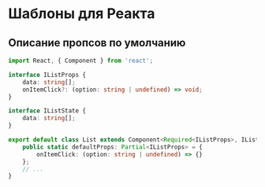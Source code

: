 Шаблоны для Реакта
==================

Описание пропсов по умолчанию
------------------------------

```typescript
import React, { Component } from 'react';

interface IListProps {
	data: string[];
	onItemClick?: (option: string | undefined) => void;
}

interface IListState {
	data: string[];
}

export default class List extends Component<Required<IListProps>, IListState> {
	public static defaultProps: Partial<IListProps> = {
		onItemClick: (option: string | undefined) => {}
	};
	// ...
}
```
